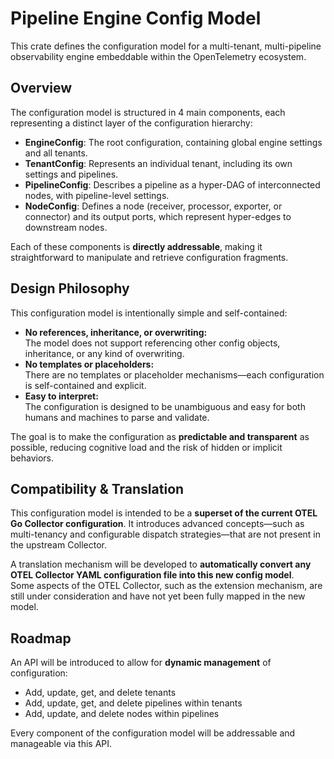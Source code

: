 # Pipeline Engine Config Model

This crate defines the configuration model for a multi-tenant, multi-pipeline observability engine
embeddable within the OpenTelemetry ecosystem.

## Overview

The configuration model is structured in 4 main components, each representing a distinct layer of
the configuration hierarchy:

- **EngineConfig**: The root configuration, containing global engine settings and all tenants.
- **TenantConfig**: Represents an individual tenant, including its own settings and pipelines.
- **PipelineConfig**: Describes a pipeline as a hyper-DAG of interconnected nodes, with
  pipeline-level settings.
- **NodeConfig**: Defines a node (receiver, processor, exporter, or connector) and its output ports,
  which represent hyper-edges to downstream nodes.

Each of these components is **directly addressable**, making it straightforward to manipulate and
retrieve configuration fragments.

## Design Philosophy

This configuration model is intentionally simple and self-contained:

- **No references, inheritance, or overwriting:**  
  The model does not support referencing other config objects, inheritance, or any kind of
  overwriting.
- **No templates or placeholders:**  
  There are no templates or placeholder mechanisms—each configuration is self-contained and
  explicit.
- **Easy to interpret:**  
  The configuration is designed to be unambiguous and easy for both humans and machines to parse and
  validate.

The goal is to make the configuration as **predictable and transparent** as possible, reducing
cognitive load and the risk of hidden or implicit behaviors.

## Compatibility & Translation

This configuration model is intended to be a **superset of the current OTEL Go Collector
configuration**. It introduces advanced concepts—such as multi-tenancy and configurable dispatch
strategies—that are not present in the upstream Collector.

A translation mechanism will be developed to **automatically convert any OTEL Collector YAML
configuration file into this new config model**.  
Some aspects of the OTEL Collector, such as the extension mechanism, are still under consideration
and have not yet been fully mapped in the new model.

## Roadmap

An API will be introduced to allow for **dynamic management** of configuration:

- Add, update, get, and delete tenants
- Add, update, get, and delete pipelines within tenants
- Add, update, and delete nodes within pipelines

Every component of the configuration model will be addressable and manageable via this API.
